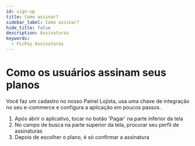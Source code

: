```yaml
---
id: sign-up
title: Como assinar?
sidebar_label: Como assinar?
hide_title: false
description: Assinaturas
keywords:
  - PicPay Assinaturas
---
```


# Como os usuários assinam seus planos

Você faz um cadastro no nosso Painel Lojista, usa uma chave de integração no seu e-commerce e configura a aplicação em poucos passos.

1. Após abrir o aplicativo, tocar no botão 'Pagar' na parte inferior da tela
2. No campo de busca na parte superior da tela, procurar seu perfil de assinaturas
3. Depois de escolher o plano, é só confirmar a assinatura
